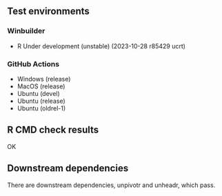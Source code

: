 ## Test environments

### Winbuilder
* R Under development (unstable) (2023-10-28 r85429 ucrt)

### GitHub Actions
* Windows (release)
* MacOS (release)
* Ubuntu (devel)
* Ubuntu (release)
* Ubuntu (oldrel-1)

## R CMD check results
OK

## Downstream dependencies

There are downstream dependencies, unpivotr and unheadr, which pass.
